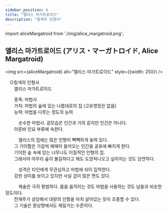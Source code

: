 ```yaml
---
sidebar_position: 6
title: "앨리스 마가트로이드"
description: "칠색의 인형사"
---
```


import aliceMargatroid from './img/alice_margatroid.png';

## 앨리스 마가트로이드 (アリス・マーガトロイド, Alice Margatroid)

<img src={aliceMargatroid} alt="앨리스 마가트로이드" style={{width: 250}} />

　○칠색의 인형사  
　　앨리스 마가트로이드  

　　종족: 마법사  
　　거처: 마법의 숲에 있는 나름대로의 집 (고유명칭은 없음)  
　　능력: 마법을 다루는 정도의 능력  

　　　순수한 마법사. 겉모습은 인간과 거의 같지만 인간은 아니다.  
　　이른바 인요 부류에 속한다.  

　　　앨리스의 집에는 많은 인형이 빽빽하게 놓여 있다.  
　　그 기이함은 가끔씩 헤매어 들어오는 인간을 공포에 빠지게 한다.  
　　기이한 숲 속에 있는 너무나도 이질적인 인형의 집.  
　　그래서야 아무리 숲이 불길하다고 해도 도망쳐나오고 싶어지는 것도 당연하다.  

　　　성격은 타인에게 무관심하고 마법에 쉬이 집착한다.  
　　강한 성미를 보이고 있지만 사실 겁이 많은 면도 있다.  

　　　체술은 극히 평범하다. 몸을 움직이는 것도 마법을 사용하는 것도 남들과 비슷한 정도이다.  
　　잔재주가 상당해서 대량의 인형을 마치 살아있는 듯이 조종할 수 있다.  
　　그 기술은 환상향에서도 제일가는 수준이다.
